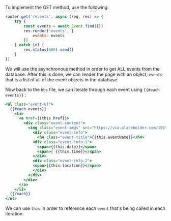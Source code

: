 <!--title={Dynamic Browsing Page Retrieving Events}-->

To implement the GET method, use the following:

```javascript
router.get('/events', async (req, res) => { 
	try { 
		const events = await Event.find({})
		res.render('events', {
			events: events
		})
	} catch (e) { 
		res.status(600).send()
	}
})
```

We will use the asynchronous method in order to get ALL events from the database. After this is done, we can render the page with an object, `events` that is a list of all of the event objects in the database.

Now back to the `hbs` file, we can iterate through each event using `{{#each events}}` :

```handlebars
<ul class="event-ul">
  {{#each events}}
    <li>
      <a href={{this.href}}>
        <div class="event-content">
          <img class="event-imgs" src="https://via.placeholder.com/150" alt="Coastal Cleanup">
            <div class="event-info">
              <h4 class="event-title">{{this.eventName}}</h4>
            <div class="event-info-1">
              <span>{{this.date}}</span>
              <span>| {{this.time}}</span>
            </div>
            <div class="event-info-2">
            <span>{{this.location}}</span>
            </div>
          </div>
        </div>
      </a>
    </li>
  {{/each}}
</ul>
```

We can use `this` in order to reference each `event` that's being called in each iteration.